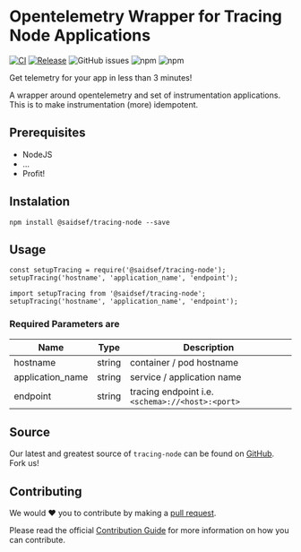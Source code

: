 # Opentelemetry Wrapper for Tracing Node Applications 

[![CI](https://github.com/saidsef/tracing-node/actions/workflows/pr.yml/badge.svg)](#Instalation) [![Release](https://github.com/saidsef/tracing-node/actions/workflows/release.yml/badge.svg)](#Instalation) ![GitHub issues](https://img.shields.io/github/issues/saidsef/tracing-node)
 ![npm](https://img.shields.io/npm/v/%40saidsef%2Ftracing-node) ![npm](https://img.shields.io/npm/dt/%40saidsef/tracing-node)



Get telemetry for your app in less than 3 minutes!

A wrapper around opentelemetry and set of instrumentation applications. This is to make instrumentation (more) idempotent.

## Prerequisites
- NodeJS
- ...
- Profit!

## Instalation

```
npm install @saidsef/tracing-node --save
```

## Usage

```
const setupTracing = require('@saidsef/tracing-node');
setupTracing('hostname', 'application_name', 'endpoint');
```

```
import setupTracing from '@saidsef/tracing-node';
setupTracing('hostname', 'application_name', 'endpoint');
```

### Required Parameters are

| Name | Type | Description|
|----- | ---- | ------------- |
| hostname | string | container / pod hostname | 
| application_name | string | service / application name |
| endpoint | string | tracing endpoint i.e. `<schema>://<host>:<port>` |

## Source

Our latest and greatest source of `tracing-node` can be found on [GitHub](https://github.com/saidsef/tracing-nodec/fork). Fork us!

## Contributing

We would :heart: you to contribute by making a [pull request](https://github.com/saidsef/tracing-node/pulls).

Please read the official [Contribution Guide](./CONTRIBUTING.md) for more information on how you can contribute.
